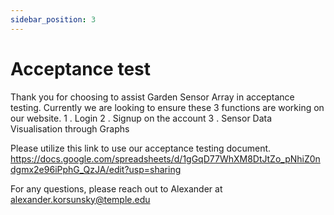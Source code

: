 ```yaml
---
sidebar_position: 3
---
```

# Acceptance test

Thank you for choosing to assist Garden Sensor Array in acceptance testing.
Currently we are looking to ensure these 3 functions are working on our website.
1 . Login
2 . Signup on the account
3 . Sensor Data Visualisation through Graphs

Please utilize this link to use our acceptance testing document. https://docs.google.com/spreadsheets/d/1gGqD77WhXM8DtJtZo_pNhiZ0ndgmx2e96iPphG_QzJA/edit?usp=sharing



For any questions, please reach out to Alexander at alexander.korsunsky@temple.edu
